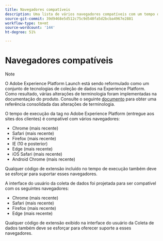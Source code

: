 ```yaml
---
title: Navegadores compatíveis
description: Uma lista de vários navegadores compatíveis com um tempo de execução de tag do Adobe Experience Platform.
source-git-commit: 39d9468e5d512c75c9d540fa5d2bcba4967e2881
workflow-type: tm+mt
source-wordcount: '144'
ht-degree: 51%

---
```


# Navegadores compatíveis

>[!NOTE]
>
>O Adobe Experience Platform Launch está sendo reformulado como um conjunto de tecnologias de coleção de dados na Experience Platform. Como resultado, várias alterações de terminologia foram implementadas na documentação do produto. Consulte o seguinte [documento](../term-updates.md) para obter uma referência consolidada das alterações de terminologia.

O tempo de execução da tag no Adobe Experience Platform (entregue aos sites dos clientes) é compatível com vários navegadores:

- Chrome (mais recente)
- Safari (mais recente)
- Firefox (mais recente)
- IE (10 e posterior)
- Edge (mais recente)
- iOS Safari (mais recente)
- Android Chrome (mais recente)

Qualquer código de extensão incluído no tempo de execução também deve se esforçar para suportar esses navegadores.

A interface do usuário da coleta de dados foi projetada para ser compatível com os seguintes navegadores:

- Chrome (mais recente)
- Safari (mais recente)
- Firefox (mais recente)
- Edge (mais recente)

Qualquer código de extensão exibido na interface do usuário da Coleta de dados também deve se esforçar para oferecer suporte a esses navegadores.
